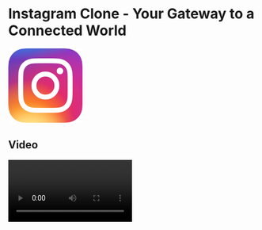 # Instagram Clone - Your Gateway to a Connected World

<img src="assets/logo.png" alt="Instagram Clone Logo" width="150px">

## Video
<Video src="assets/instagram_flutter_app.mp4" alt="Instagram App Video" width="250px">

## Overview

Welcome to Instagram Clone, a dynamic social app that connects you with the world like never before. This project brings together a wide range of features, including secure authentication, customizable profiles, engaging home feeds, captivating stories, chat functionality, and much more.

## Features

### Secure Authentication

- Log in with your email and password using Firebase authentication.
- Intelligent validation to notify you of incorrect login credentials.

### Customizable Profiles

- Set your profile photo by selecting an image from the gallery.
- Crop and rotate your profile image to perfection.
- Customize your profile with a username, email, password, and blog.

### Instant Notifications

- Receive instant notifications during sign-up and sign-in using Firebase Messaging.

### Engaging Home Feed

- Explore a vibrant home screen filled with posts.
- Double-tap to like posts with engaging animations.
- Comment on posts and connect with other users effortlessly.

### Captivating Stories

- Experience captivating stories with intuitive controls.
- Hold to pause, swipe for the next story, and swipe down to dismiss.

### Share Your Story

- Post your own stories with loading animations for a delightful user experience.

### Effortless Feed Posting

- Share your life with a single click.
- Write descriptions for your posts, and see them appear on the home screen in real-time.

### Explore and Connect

- Use the search screen to discover posts and find and follow other users.
- Manage your followers with ease.

### Chat Functionality

- Engage in meaningful conversations with friends and connections.
- Enjoy profile photo animations when you open a chat.
- Send text messages and images.
- Messages display date and time stamps.

### Real-time Notifications

- Receive real-time notifications for messages, even on multiple devices.

## Getting Started

To get started with Instagram Clone, follow these steps:

1. Clone the repository: `git clone https://github.com/your-username/instagram-clone.git`
2. Set up Firebase authentication and messaging for your project.
3. Customize the app to fit your branding and functionality needs.

## License

This project is licensed under the MIT License - see the [LICENSE.md](LICENSE.md) file for details.

## Acknowledgments

- Thanks to the open-source community for their contributions and inspiration.
- Special thanks to Firebase for providing authentication and messaging services.

## Connect with Us

- LinkedIn: [Pankaj Tiwari](https://www.linkedin.com/in/pankaj-tiwari-239782225/)
- Email: pankajtiwari6761@email.com

We look forward to your contributions and feedback!

